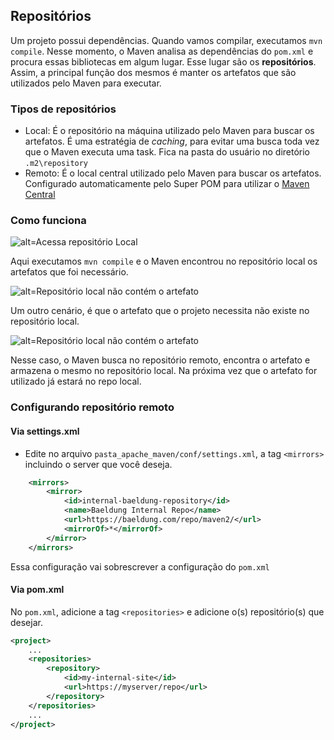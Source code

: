 ## Repositórios

Um projeto possui dependências. Quando vamos compilar, executamos  `mvn compile`. Nesse momento, o Maven analisa as dependências do `pom.xml` e procura essas bibliotecas em algum lugar. Esse lugar são os **repositórios**. Assim, a principal função dos mesmos é manter os artefatos que são utilizados pelo Maven para executar.

### Tipos de repositórios

 - Local: É o repositório na máquina utilizado pelo Maven para buscar os artefatos. É uma estratégia de *caching*, para evitar uma busca toda vez que o Maven executa uma task. Fica na pasta do usuário no diretório `.m2\repository`
 - Remoto: É o local central utilizado pelo Maven para buscar os artefatos. Configurado automaticamente pelo Super POM para utilizar o [Maven Central](https://repo.maven.apache.org/maven2/)

### Como funciona

![alt=Acessa repositório Local](https://i.imgur.com/jMtLw1J.png)

Aqui executamos `mvn compile` e o Maven encontrou no repositório local os artefatos que foi necessário.

![alt=Repositório local não contém o artefato](https://i.imgur.com/ShnFrWY.png)

Um outro cenário, é que o artefato que o projeto necessita não existe no repositório local.

![alt=Repositório local não contém o artefato](https://i.imgur.com/SRmGP2i.png)

Nesse caso, o Maven busca no repositório remoto, encontra o artefato e armazena o mesmo no repositório local. Na próxima vez que o artefato for utilizado já estará no repo local.

### Configurando repositório remoto

#### Via settings.xml

 - Edite no arquivo `pasta_apache_maven/conf/settings.xml`, a tag `<mirrors>` incluindo o server que você deseja.
```xml
    <mirrors>
        <mirror>
            <id>internal-baeldung-repository</id>
            <name>Baeldung Internal Repo</name>
            <url>https://baeldung.com/repo/maven2/</url>
            <mirrorOf>*</mirrorOf>
        </mirror>
    </mirrors>
```

Essa configuração vai sobrescrever a configuração do `pom.xml`

#### Via pom.xml

No `pom.xml`, adicione a tag `<repositories>` e adicione o(s) repositório(s) que desejar.

```xml
<project>
	...
	<repositories>
		<repository>
			<id>my-internal-site</id>
			<url>https://myserver/repo</url>
		</repository>
	</repositories>
	...
</project>
```
